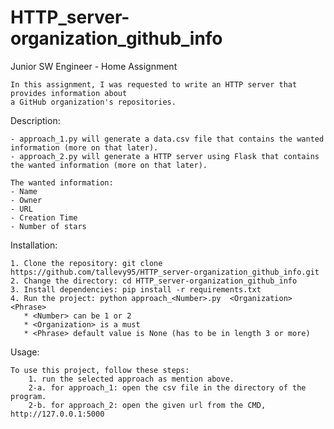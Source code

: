# HTTP_server-organization_github_info
Junior SW Engineer - Home Assignment

	In this assignment, I was requested to write an HTTP server that provides information about
	a GitHub organization's repositories.


Description:
	
	- approach_1.py will generate a data.csv file that contains the wanted information (more on that later).
	- approach_2.py will generate a HTTP server using Flask that contains the wanted information (more on that later).

	The wanted information:
	- Name
	- Owner
	- URL
	- Creation Time
	- Number of stars

Installation:
	
	1. Clone the repository: git clone https://github.com/tallevy95/HTTP_server-organization_github_info.git
	2. Change the directory: cd HTTP_server-organization_github_info
	3. Install dependencies: pip install -r requirements.txt
	4. Run the project: python approach_<Number>.py  <Organization> <Phrase>
	   * <Number> can be 1 or 2
	   * <Organization> is a must 
	   * <Phrase> default value is None (has to be in length 3 or more)

Usage:
	
	To use this project, follow these steps:
		1. run the selected approach as mention above.
		2-a. for approach_1: open the csv file in the directory of the program.
		2-b. for approach_2: open the given url from the CMD, http://127.0.0.1:5000
